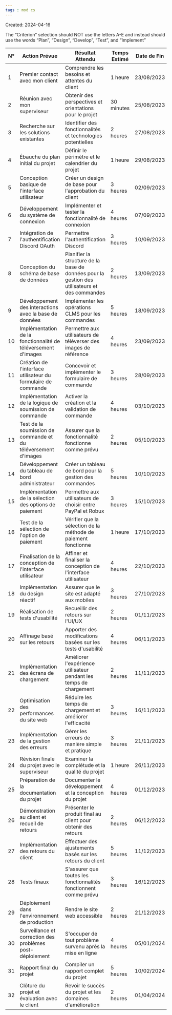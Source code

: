 ```yaml
---
tags : mod cs
---
```

Created: 2024-04-16

The “Criterion” selection should NOT use the letters A-E and instead should use the words “Plan”, “Design”, “Develop”, “Test”, and “Implement”

| N°  | Action Prévue                                                  | Résultat Attendu                                                                               | Temps Estimé | Date de Fin | Critère |
| --- | -------------------------------------------------------------- | ---------------------------------------------------------------------------------------------- | ------------ | ----------- | ------- |
| 1   | Premier contact avec mon client                                | Comprendre les besoins et attentes du client                                                   | 1 heure      | 23/08/2023  | A       |
| 2   | Réunion avec mon superviseur                                   | Obtenir des perspectives et orientations pour le projet                                        | 30 minutes   | 25/08/2023  | A       |
| 3   | Recherche sur les solutions existantes                         | Identifier des fonctionnalités et technologies potentielles                                    | 2 heures     | 27/08/2023  | A       |
| 4   | Ébauche du plan initial du projet                              | Définir le périmètre et le calendrier du projet                                                | 1 heure      | 29/08/2023  | A       |
| 5   | Conception basique de l'interface utilisateur                  | Créer un design de base pour l'approbation du client                                           | 3 heures     | 02/09/2023  | B       |
| 6   | Développement du système de connexion                          | Implémenter et tester la fonctionnalité de connexion                                           | 4 heures     | 07/09/2023  | C       |
| 7   | Intégration de l'authentification Discord OAuth                | Permettre l'authentification Discord                                                           | 3 heures     | 10/09/2023  | C       |
| 8   | Conception du schéma de base de données                        | Planifier la structure de la base de données pour la gestion des utilisateurs et des commandes | 2 heures     | 13/09/2023  | B       |
| 9   | Développement des interactions avec la base de données         | Implémenter les opérations CLMS pour les commandes                                             | 5 heures     | 18/09/2023  | C       |
| 10  | Implémentation de la fonctionnalité de téléversement d'images  | Permettre aux utilisateurs de téléverser des images de référence                               | 4 heures     | 23/09/2023  | C       |
| 11  | Création de l'interface utilisateur du formulaire de commande  | Concevoir et implémenter le formulaire de commande                                             | 3 heures     | 28/09/2023  | B       |
| 12  | Implémentation de la logique de soumission de commande         | Activer la création et la validation de commande                                               | 4 heures     | 03/10/2023  | C       |
| 13  | Test de la soumission de commande et du téléversement d'images | Assurer que la fonctionnalité fonctionne comme prévu                                           | 2 heures     | 05/10/2023  | C       |
| 14  | Développement du tableau de bord administrateur                | Créer un tableau de bord pour la gestion des commandes                                         | 5 heures     | 10/10/2023  | C       |
| 15  | Implémentation de la sélection des options de paiement         | Permettre aux utilisateurs de choisir entre PayPal et Robux                                    | 3 heures     | 15/10/2023  | C       |
| 16  | Test de la sélection de l'option de paiement                   | Vérifier que la sélection de la méthode de paiement fonctionne                                 | 1 heure      | 17/10/2023  | C       |
| 17  | Finalisation de la conception de l'interface utilisateur       | Affiner et finaliser la conception de l'interface utilisateur                                  | 4 heures     | 22/10/2023  | B       |
| 18  | Implémentation du design réactif                               | Assurer que le site est adapté aux mobiles                                                     | 3 heures     | 27/10/2023  | C       |
| 19  | Réalisation de tests d'usabilité                               | Recueillir des retours sur l'UI/UX                                                             | 2 heures     | 01/11/2023  | E       |
| 20  | Affinage basé sur les retours                                  | Apporter des modifications basées sur les tests d'usabilité                                    | 4 heures     | 06/11/2023  | C       |
| 21  | Implémentation des écrans de chargement                        | Améliorer l'expérience utilisateur pendant les temps de chargement                             | 2 heures     | 11/11/2023  | C       |
| 22  | Optimisation des performances du site web                      | Réduire les temps de chargement et améliorer l'efficacité                                      | 3 heures     | 16/11/2023  | C       |
| 23  | Implémentation de la gestion des erreurs                       | Gérer les erreurs de manière simple et pratique                                                | 3 heures     | 21/11/2023  | C       |
| 24  | Révision finale du projet avec le superviseur                  | Examiner la complétude et la qualité du projet                                                 | 1 heure      | 26/11/2023  | A       |
| 25  | Préparation de la documentation du projet                      | Documenter le développement et la conception du projet                                         | 4 heures     | 01/12/2023  | B       |
| 26  | Démonstration au client et recueil de retours                  | Présenter le produit final au client pour obtenir des retours                                  | 2 heures     | 06/12/2023  | E       |
| 27  | Implémentation des retours du client                           | Effectuer des ajustements basés sur les retours du client                                      | 5 heures     | 11/12/2023  | C       |
| 28  | Tests finaux                                                   | S'assurer que toutes les fonctionnalités fonctionnent comme prévu                              | 3 heures     | 16/12/2023  | C       |
| 29  | Déploiement dans l'environnement de production                 | Rendre le site web accessible                                                                  | 2 heures     | 21/12/2023  | C       |
| 30  | Surveillance et correction des problèmes post-déploiement      | S'occuper de tout problème survenu après la mise en ligne                                      | 4 heures     | 05/01/2024  | C       |
| 31  | Rapport final du projet                                        | Compiler un rapport complet du projet                                                          | 5 heures     | 10/02/2024  | B       |
| 32  | Clôture du projet et évaluation avec le client                 | Revoir le succès du projet et les domaines d'amélioration                                      | 2 heures     | 01/04/2024  | E       |